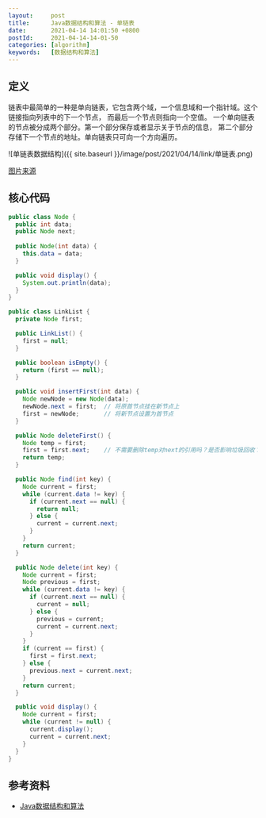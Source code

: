 ```yaml
---
layout:     post
title:      Java数据结构和算法 - 单链表
date:       2021-04-14 14:01:50 +0800
postId:     2021-04-14-14-01-50
categories: [algorithm]
keywords:   [数据结构和算法]
---
```


## 定义

链表中最简单的一种是单向链表，它包含两个域，一个信息域和一个指针域。这个链接指向列表中的下一个节点，
而最后一个节点则指向一个空值。
一个单向链表的节点被分成两个部分。第一个部分保存或者显示关于节点的信息，
第二个部分存储下一个节点的地址。单向链表只可向一个方向遍历。

![单链表数据结构]({{ site.baseurl }}/image/post/2021/04/14/link/单链表.png)

[图片来源](https://houzi.blog.csdn.net/article/details/8152816)

## 核心代码
```java
public class Node {
  public int data;
  public Node next;
  
  public Node(int data) {
    this.data = data;
  }

  public void display() {
    System.out.println(data);
  }
}
```
```java
public class LinkList {
  private Node first;

  public LinkList() {
    first = null;
  }

  public boolean isEmpty() {
    return (first == null);
  }

  public void insertFirst(int data) {
    Node newNode = new Node(data);
    newNode.next = first;  // 将原首节点挂在新节点上
    first = newNode;       // 将新节点设置为首节点
  }

  public Node deleteFirst() {
    Node temp = first;
    first = first.next;    // 不需要删除temp对next的引用吗？是否影响垃圾回收？
    return temp;
  }

  public Node find(int key) {
    Node current = first;
    while (current.data != key) {
      if (current.next == null) {
        return null;
      } else {
        current = current.next;
      }
    }
    return current;
  }

  public Node delete(int key) {
    Node current = first;
    Node previous = first;
    while (current.data != key) {
      if (current.next == null) {
        current = null;
      } else {
        previous = current;
        current = current.next;
      }
    }
    if (current == first) {
      first = first.next;
    } else {
      previous.next = current.next;
    }
    return current;
  }

  public void display() {
    Node current = first;
    while (current != null) {
      current.display();
      current = current.next;
    }
  }
}
```

## 参考资料
* [Java数据结构和算法](https://book.douban.com/subject/1144007/)


